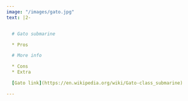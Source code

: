 ```yaml
---
image: "/images/gato.jpg"
text: |2-


  # Gato submarine

  * Pros

  # More info

  * Cons
  * Extra

  [Gato link](https://en.wikipedia.org/wiki/Gato-class_submarine)

---
```

